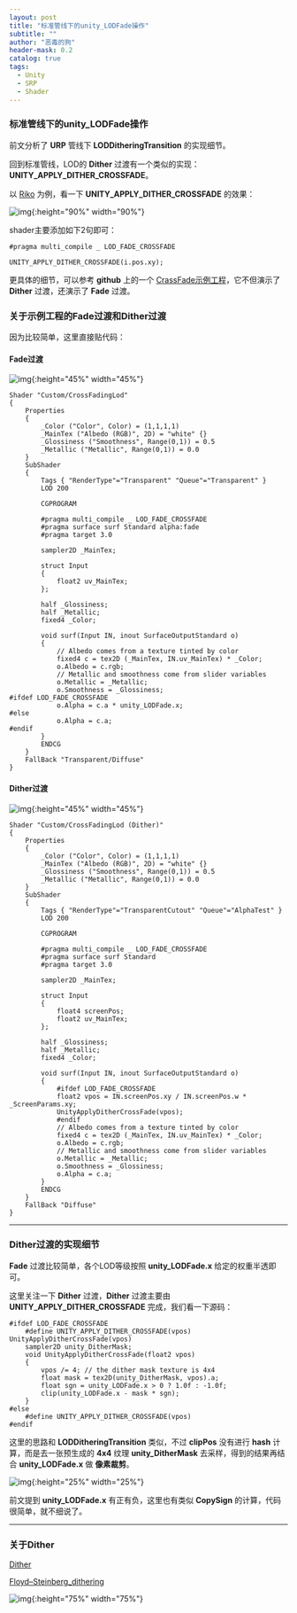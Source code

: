 ```yaml
---
layout: post
title: "标准管线下的unity_LODFade操作"
subtitle: ""
author: "恶毒的狗"
header-mask: 0.2
catalog: true
tags:
  - Unity
  - SRP
  - Shader
---
```


### 标准管线下的unity_LODFade操作

前文分析了 **URP** 管线下 **LODDitheringTransition** 的实现细节。

回到标准管线，LOD的 **Dither** 过渡有一个类似的实现：**UNITY_APPLY_DITHER_CROSSFADE**。

以 [Riko](https://assetstore.unity.com/packages/3d/characters/humanoids/riko-74357?aid=1101l85Tr) 为例，看一下 **UNITY_APPLY_DITHER_CROSSFADE** 的效果：

![img](/img/shader-lod-fade/screenshot6.gif){:height="90%" width="90%"}

shader主要添加如下2句即可：

```
#pragma multi_compile _ LOD_FADE_CROSSFADE
```

```
UNITY_APPLY_DITHER_CROSSFADE(i.pos.xy);
```

更具体的细节，可以参考 **github** 上的一个 [CrassFade示例工程](https://github.com/keijiro/CrossFadingLod)，它不但演示了 **Dither** 过渡，还演示了 **Fade** 过渡。

### 关于示例工程的Fade过渡和Dither过渡

因为比较简单，这里直接贴代码：

#### Fade过渡

![img](/img/shader-lod-fade/screenshot3.gif){:height="45%" width="45%"}

```
Shader "Custom/CrossFadingLod"
{
    Properties
    {
        _Color ("Color", Color) = (1,1,1,1)
        _MainTex ("Albedo (RGB)", 2D) = "white" {}
        _Glossiness ("Smoothness", Range(0,1)) = 0.5
        _Metallic ("Metallic", Range(0,1)) = 0.0
    }
    SubShader
    {
        Tags { "RenderType"="Transparent" "Queue"="Transparent" }
        LOD 200
        
        CGPROGRAM

        #pragma multi_compile _ LOD_FADE_CROSSFADE
        #pragma surface surf Standard alpha:fade
        #pragma target 3.0

        sampler2D _MainTex;

        struct Input
        {
            float2 uv_MainTex;
        };

        half _Glossiness;
        half _Metallic;
        fixed4 _Color;

        void surf(Input IN, inout SurfaceOutputStandard o)
        {
            // Albedo comes from a texture tinted by color
            fixed4 c = tex2D (_MainTex, IN.uv_MainTex) * _Color;
            o.Albedo = c.rgb;
            // Metallic and smoothness come from slider variables
            o.Metallic = _Metallic;
            o.Smoothness = _Glossiness;
#ifdef LOD_FADE_CROSSFADE
            o.Alpha = c.a * unity_LODFade.x;
#else
            o.Alpha = c.a;
#endif
        }
        ENDCG
    }
    FallBack "Transparent/Diffuse"
}
```

#### Dither过渡

![img](/img/shader-lod-fade/screenshot4.gif){:height="45%" width="45%"}

```
Shader "Custom/CrossFadingLod (Dither)"
{
    Properties
    {
        _Color ("Color", Color) = (1,1,1,1)
        _MainTex ("Albedo (RGB)", 2D) = "white" {}
        _Glossiness ("Smoothness", Range(0,1)) = 0.5
        _Metallic ("Metallic", Range(0,1)) = 0.0
    }
    SubShader
    {
        Tags { "RenderType"="TransparentCutout" "Queue"="AlphaTest" }
        LOD 200
        
        CGPROGRAM

        #pragma multi_compile _ LOD_FADE_CROSSFADE
        #pragma surface surf Standard
        #pragma target 3.0

        sampler2D _MainTex;

        struct Input
        {
            float4 screenPos;
            float2 uv_MainTex;
        };

        half _Glossiness;
        half _Metallic;
        fixed4 _Color;

        void surf(Input IN, inout SurfaceOutputStandard o)
        {
            #ifdef LOD_FADE_CROSSFADE
            float2 vpos = IN.screenPos.xy / IN.screenPos.w * _ScreenParams.xy;
            UnityApplyDitherCrossFade(vpos);
            #endif
            // Albedo comes from a texture tinted by color
            fixed4 c = tex2D (_MainTex, IN.uv_MainTex) * _Color;
            o.Albedo = c.rgb;
            // Metallic and smoothness come from slider variables
            o.Metallic = _Metallic;
            o.Smoothness = _Glossiness;
            o.Alpha = c.a;
        }
        ENDCG
    }
    FallBack "Diffuse"
}
```

---

### Dither过渡的实现细节

**Fade** 过渡比较简单，各个LOD等级按照 **unity_LODFade.x** 给定的权重半透即可。 

这里关注一下 **Dither** 过渡，**Dither** 过渡主要由 **UNITY_APPLY_DITHER_CROSSFADE** 完成，我们看一下源码：

```
#ifdef LOD_FADE_CROSSFADE
    #define UNITY_APPLY_DITHER_CROSSFADE(vpos)  UnityApplyDitherCrossFade(vpos)
    sampler2D unity_DitherMask;
    void UnityApplyDitherCrossFade(float2 vpos)
    {
        vpos /= 4; // the dither mask texture is 4x4
        float mask = tex2D(unity_DitherMask, vpos).a;
        float sgn = unity_LODFade.x > 0 ? 1.0f : -1.0f;
        clip(unity_LODFade.x - mask * sgn);
    }
#else
    #define UNITY_APPLY_DITHER_CROSSFADE(vpos)
#endif
```

这里的思路和 **LODDitheringTransition** 类似，不过 **clipPos** 没有进行 **hash** 计算，而是去一张预生成的 **4x4** 纹理 **unity_DitherMask** 去采样，得到的结果再结合 **unity_LODFade.x** 做 **像素裁剪**。

![img](/img/shader-lod-fade/screenshot5.png){:height="25%" width="25%"}

前文提到 **unity_LODFade.x** 有正有负，这里也有类似 **CopySign** 的计算，代码很简单，就不细说了。

---

### 关于Dither

[Dither](https://en.wikipedia.org/wiki/Dither)

[Floyd–Steinberg_dithering](https://en.wikipedia.org/wiki/Floyd%E2%80%93Steinberg_dithering)

![img](/img/shader-lod-fade/screenshot7.png){:height="75%" width="75%"}




